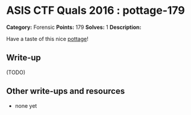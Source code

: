 # ASIS CTF Quals 2016 : pottage-179

**Category:** Forensic
**Points:** 179
**Solves:** 1
**Description:**

Have a taste of this nice [pottage](https://github.com/ctfs/write-ups-2016/tree/master/asis-ctf-quals-2016/forensics/pottage-179/Pottage)!

## Write-up

(TODO)

## Other write-ups and resources

* none yet
